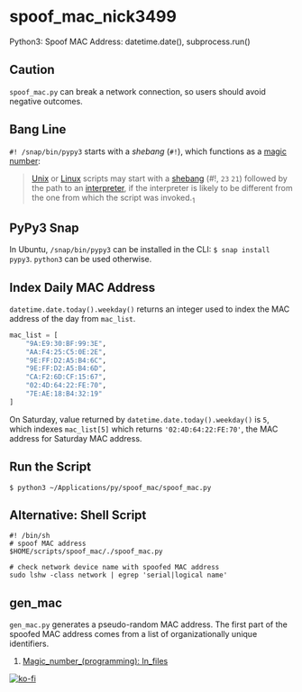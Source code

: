 # spoof_mac_nick3499
Python3: Spoof MAC Address: datetime.date(), subprocess.run()

## Caution

`spoof_mac.py` can break a network connection, so users should avoid negative outcomes.

## Bang Line

`#! /snap/bin/pypy3` starts with a _shebang_ (`#!`), which functions as a [magic number](https://en.wikipedia.org/wiki/Magic_number_(programming)):

>[Unix](https://en.wikipedia.org/wiki/Unix) or [Linux](https://en.wikipedia.org/wiki/Linux) scripts may start with a [shebang](https://en.wikipedia.org/wiki/Shebang_(Unix)) (#!, `23` `21`) followed by the path to an [interpreter](https://en.wikipedia.org/wiki/Interpreter_directive), if the interpreter is likely to be different from the one from which the script was invoked.<sub>1</sub>

## PyPy3 Snap

In Ubuntu, `/snap/bin/pypy3` can be installed in the CLI: `$ snap install pypy3`. `python3` can be used otherwise.

## Index Daily MAC Address

`datetime.date.today().weekday()` returns an integer used to index the MAC
address of the day from `mac_list`.

```python
mac_list = [
    "9A:E9:30:BF:99:3E",
    "AA:F4:25:C5:0E:2E",
    "9E:FF:D2:A5:B4:6C",
    "9E:FF:D2:A5:B4:6D",
    "CA:F2:6D:CF:15:67",
    "02:4D:64:22:FE:70",
    "7E:AE:18:B4:32:19"
]
```

On Saturday, value returned by `datetime.date.today().weekday()` is `5`, which indexes `mac_list[5]` which returns `'02:4D:64:22:FE:70'`, the MAC address for Saturday MAC address.

## Run the Script

`$ python3 ~/Applications/py/spoof_mac/spoof_mac.py`

## Alternative: Shell Script

```shell
#! /bin/sh
# spoof MAC address
$HOME/scripts/spoof_mac/./spoof_mac.py

# check network device name with spoofed MAC address
sudo lshw -class network | egrep 'serial|logical name'
```

## gen_mac

`gen_mac.py` generates a pseudo-random MAC address. The first part of the spoofed MAC address comes from a list of organizationally unique identifiers.

1. [Magic_number_(programming): In_files](https://en.wikipedia.org/wiki/Magic_number_(programming)#In_files)

[![ko-fi](https://www.ko-fi.com/img/githubbutton_sm.svg)](https://ko-fi.com/R6R72LISM)
